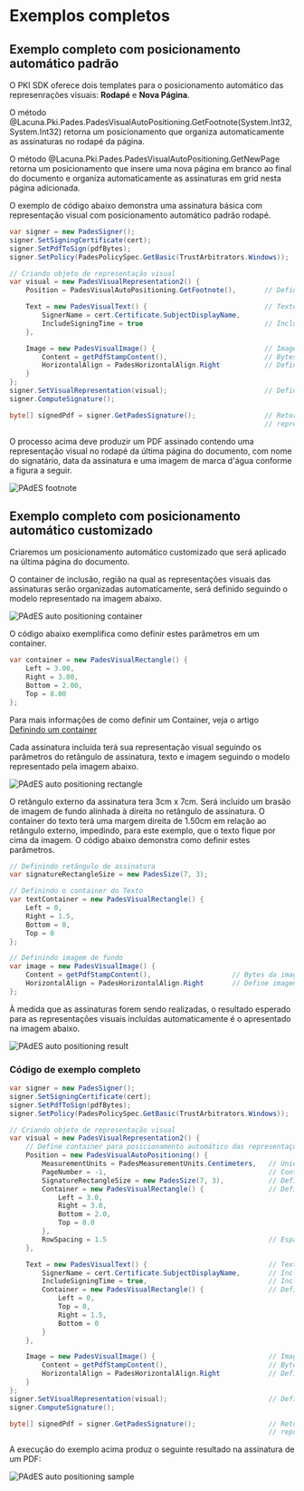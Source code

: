 ﻿# Exemplos completos

## Exemplo completo com posicionamento automático padrão

O PKI SDK oferece dois templates para o posicionamento automático das represenrações visuais: **Rodapé** e **Nova Página**.

O método @Lacuna.Pki.Pades.PadesVisualAutoPositioning.GetFootnote(System.Int32,System.Int32) retorna um posicionamento que
organiza automaticamente as assinaturas no rodapé da página.

O método @Lacuna.Pki.Pades.PadesVisualAutoPositioning.GetNewPage retorna um posicionamento que insere uma nova página em
branco ao final do documento e organiza automaticamente as assinaturas em grid nesta página adicionada.

O exemplo de código abaixo demonstra uma assinatura básica com representação visual com posicionamento automático padrão
rodapé.

```cs
var signer = new PadesSigner();
signer.SetSigningCertificate(cert);
signer.SetPdfToSign(pdfBytes);
signer.SetPolicy(PadesPolicySpec.GetBasic(TrustArbitrators.Windows));

// Criando objeto de representação visual
var visual = new PadesVisualRepresentation2() {
    Position = PadesVisualAutoPositioning.GetFootnote(),       // Define posicionamento automático no rodapé da última página

    Text = new PadesVisualText() {                             // Texto da representação visual
        SignerName = cert.Certificate.SubjectDisplayName,                   // Inclui o nome do signatário
        IncludeSigningTime = true                              // Inclui a data da assinatura
    },

    Image = new PadesVisualImage() {                           // Imagem de fundo na representação visual
        Content = getPdfStampContent(),                        // Bytes da imagem a ser inserida
        HorizontalAlign = PadesHorizontalAlign.Right           // Define imagem alinhada à direita no retângulo da representação visual
    }
};
signer.SetVisualRepresentation(visual);                        // Define representação visual na assinatura
signer.ComputeSignature();

byte[] signedPdf = signer.GetPadesSignature();                 // Retorna os bytes do PDF assinado com
                                                               // representação visual
```

O processo acima deve produzir um PDF assinado contendo uma representação visual no rodapé da última página do documento,
com nome do signatário, data da assinatura e uma imagem de marca d'água conforme a figura a seguir.

![PAdES footnote](../../../../../../images/pki-sdk/pdf-auto-pos-footnote.png)

## Exemplo completo com posicionamento automático customizado

Criaremos um posicionamento automático customizado que será aplicado na última página do documento.

O container de inclusão, região na qual as representações visuais das assinaturas serão organizadas automaticamente,
será definido seguindo o modelo representado na imagem abaixo.

![PAdES auto positioning container](../../../../../../images/pki-sdk/pades-autopos-container.png)

O código abaixo exemplifica como definir estes parâmetros em um container.

```cs
var container = new PadesVisualRectangle() {
    Left = 3.00,
    Right = 3.00,
    Bottom = 2.00,
    Top = 8.00
};
```

Para mais informações de como definir um Container, veja o artigo [Definindo um container](containers.md)

Cada assinatura incluída terá sua representação visual seguindo os parâmetros do retângulo de assinatura, texto e imagem
seguindo o modelo representado pela imagem abaixo.

![PAdES auto positioning rectangle](../../../../../../images/pki-sdk/visual-rep-rectangle.png)

O retângulo externo da assinatura tera 3cm x 7cm. Será incluído um brasão de imagem de fundo alinhada à direita no
retângulo de assinatura. O container do texto terá uma margem direita de 1.50cm em relação ao retângulo externo,
impedindo, para este exemplo, que o texto fique por cima da imagem. O código abaixo demonstra como definir estes parâmetros.

```cs
// Definindo retângulo de assinatura
var signatureRectangleSize = new PadesSize(7, 3);

// Definindo o container do Texto
var textContainer = new PadesVisualRectangle() {
    Left = 0,
    Right = 1.5,
    Bottom = 0,
    Top = 0
};

// Definindo imagem de fundo
var image = new PadesVisualImage() {
    Content = getPdfStampContent(),                    // Bytes da imagem a ser inserida
    HorizontalAlign = PadesHorizontalAlign.Right       // Define imagem alinhada à direita no retângulo da representação visual
};
```

À medida que as assinaturas forem sendo realizadas, o resultado esperado para as representações visuais incluídas
automaticamente é o apresentado na imagem abaixo.

![PAdES auto positioning result](../../../../../../images/pki-sdk/visual-rep-result.png)

### Código de exemplo completo

```cs
var signer = new PadesSigner();
signer.SetSigningCertificate(cert);
signer.SetPdfToSign(pdfBytes);
signer.SetPolicy(PadesPolicySpec.GetBasic(TrustArbitrators.Windows));

// Criando objeto de representação visual
var visual = new PadesVisualRepresentation2() {
    // Define container para posicionamento automático das representações visuais
    Position = new PadesVisualAutoPositioning() {               
        MeasurementUnits = PadesMeasurementUnits.Centimeters,   // Unidade de medida == Cm
        PageNumber = -1,                                        // Container será aplicado na última página do documento
        SignatureRectangleSize = new PadesSize(7, 3),           // Define dimensões do retângulo de assinatura
        Container = new PadesVisualRectangle() {                // Define dimensões do container para posicionamento automático
            Left = 3.0,
            Right = 3.0,
            Bottom = 2.0,
            Top = 8.0
        },
        RowSpacing = 1.5                                        // Espaçamento entre as fileiras verticais de representações visuais
    },

    Text = new PadesVisualText() {                              // Texto da representação visual
        SignerName = cert.Certificate.SubjectDisplayName,       // Inclui o nome do signatário
        IncludeSigningTime = true,                              // Inclui a data da assinatura
        Container = new PadesVisualRectangle() {                // Define container do texto
            Left = 0,
            Top = 0,
            Right = 1.5,
            Bottom = 0
        }
    },

    Image = new PadesVisualImage() {                            // Imagem de fundo na representação visual
        Content = getPdfStampContent(),                         // Bytes da imagem a ser inserida
        HorizontalAlign = PadesHorizontalAlign.Right            // Define imagem alinhada à direita no retângulo da representação visual
    }
};
signer.SetVisualRepresentation(visual);                         // Define representação visual na assinatura
signer.ComputeSignature();

byte[] signedPdf = signer.GetPadesSignature();                  // Retorna os bytes do PDF assinado com
                                                                // representação visual
```

A execução do exemplo acima produz o seguinte resultado na assinatura de um PDF:

![PAdES auto positioning sample](../../../../../../images/pki-sdk/pdf-auto-pos.png)
